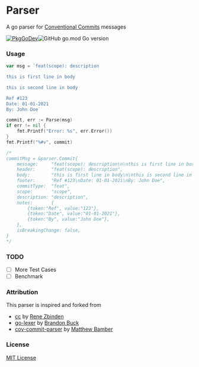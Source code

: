 # Parser

A go parser for [Conventional Commits](https://www.conventionalcommits.org/en/v1.0.0/) messages

[![PkgGoDev](https://pkg.go.dev/badge/github.com/zexot-com/commitlint-parser)](https://pkg.go.dev/github.com/zexot-com/commitlint-parser)![GitHub go.mod Go version](https://img.shields.io/github/go-mod/go-version/zexot-com/commitlint-parser)

### Usage

```go
var msg = `feat(scope): description

this is first line in body

this is second line in body

Ref #123
Date: 01-01-2021
By: John Doe`

commit, err := Parse(msg)
if err != nil {
    fmt.Printf("Error: %s", err.Error())
}
fmt.Printf("%#v", commit)

/*
commitMsg = &parser.Commit{
    message:     "feat(scope): description\n\nthis is first line in body\n\nthis is second line in body\n\nRef #123\nDate: 01-01-2021\nBy: John Doe",
    header:      "feat(scope): description",
    body:        "this is first line in body\n\nthis is second line in body",
    footer:      "Ref #123\nDate: 01-01-2021\nBy: John Doe",
    commitType:  "feat",
    scope:       "scope",
    description: "description",
    notes:       {
        {token:"Ref", value:"123"},
        {token:"Date", value:"01-01-2021"},
        {token:"By", value:"John Doe"},
    },
    isBreakingChange: false,
}
*/
```

### TODO

- [ ] More Test Cases
- [ ] Benchmark

### Attribution

This parser is inspired and forked from

- [cc](https://github.com/zbindenren/cc) by [Rene Zbinden](https://github.com/zbindenren)
- [go-lexer](https://github.com/bbuck/go-lexer) by [Brandon Buck](https://github.com/bbuck)
- [cov-commit-parser](https://github.com/mbamber/cov-commit-parser) by [Matthew Bamber](https://github.com/mbamber)

### License

[MIT License](https://github.com/zexot-com/parser/tree/master/LICENSE.md)
